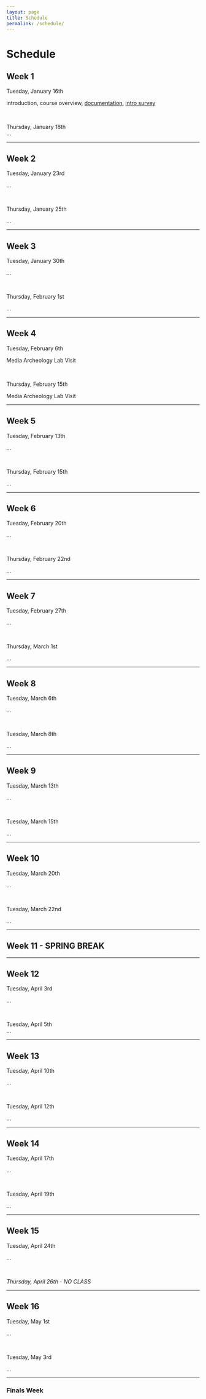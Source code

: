 ```yaml
---
layout: page
title: Schedule
permalink: /schedule/
---
```



# Schedule

<!-- <br>
This page has a breakdown of the general content that we will cover in each class. Major project due dates are listed on this page, as are assignments, critique dates and links to notes. This schedule is subject to change.


<hr> -->


## Week 1
<span class="ass">Tuesday, January 16th</span> <br>

introduction, course overview, <span class="link">[documentation](/blogs)</span>, <span class="link">[intro survey]()</span>


<br>

<span class="ass">Thursday, January 18th</span> <br>
...

<!-- <span class="due"><i class="fa fa-star-o" aria-hidden="true"></i>**Due:**</span> <span class="ass">[Assignment 6](/rtw-s17/assignment-6)</span>

<span class="due"><i class="fa fa-star-o" aria-hidden="true"></i>**Due:**</span> <span class="ass">[Final Project Proposal](/rtw-s17/project-2)</span> -->

<hr>

## Week 2
<span class="ass">Tuesday, January 23rd</span> <br>

...

<br>

<span class="ass">Thursday, January 25th</span> <br>

...

<hr>

## Week 3
<span class="ass">Tuesday, January 30th</span> <br>

...

<br>

<span class="ass">Thursday, February 1st</span> <br>

...

<hr>

## Week 4


<span class="ass">Tuesday, February 6th</span> <br>

Media Archeology Lab Visit

<br>

<span class="ass">Thursday, February 15th</span> <br>

Media Archeology Lab Visit

<hr>

## Week 5
<span class="ass">Tuesday, February 13th</span> <br>

...

<br>

<span class="ass">Thursday, February 15th</span> <br>

...

<hr>

## Week 6
<span class="ass">Tuesday, February 20th</span> <br>

...

<br>

<span class="ass">Thursday, February 22nd</span> <br>

...

<hr>

## Week 7
<span class="ass">Tuesday, February 27th</span><br>

...

<br>

<span class="ass">Thursday, March 1st</span> <br>

...

<hr>

## Week 8
<span class="ass">Tuesday, March 6th</span> <br>

...

<br>

<span class="ass">Tuesday, March 8th</span> <br>

...

<hr>

## Week 9
<span class="ass">Tuesday, March 13th</span> <br>

...

<br>

<span class="ass">Tuesday, March 15th</span> <br>

...

<hr>

## Week 10
<span class="ass">Tuesday, March 20th</span> <br>

...

<br>

<span class="ass">Tuesday, March 22nd</span> <br>

...

<hr>

## Week 11 - SPRING BREAK

<hr>

## Week 12
<span class="ass">Tuesday, April 3rd</span> <br>

...

<br>

<span class="ass">Tuesday, April 5th</span> <br>
...

<hr>

## Week 13
<span class="ass">Tuesday, April 10th</span> <br>

...

<br>

<span class="ass">Tuesday, April 12th</span> <br>

...

<hr>

## Week 14
<span class="ass">Tuesday, April 17th</span> <br>

...

<br>

<span class="ass">Tuesday, April 19th</span> <br>

...

<hr>

## Week 15
<span class="ass">Tuesday, April 24th</span> <br>

...

<br>

<i>Thursday, April 26th - NO CLASS</i><br>

<hr>

## Week 16
<span class="ass">Tuesday, May 1st</span> <br>

...

<br>

<span class="ass">Tuesday, May 3rd</span> <br>

...

<hr>

### Finals Week
